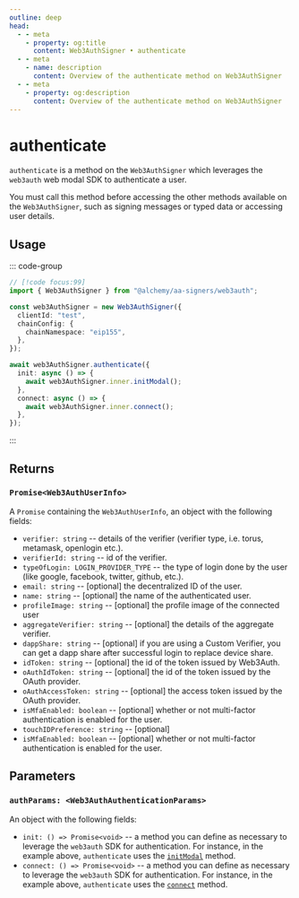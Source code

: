 ```yaml
---
outline: deep
head:
  - - meta
    - property: og:title
      content: Web3AuthSigner • authenticate
  - - meta
    - name: description
      content: Overview of the authenticate method on Web3AuthSigner
  - - meta
    - property: og:description
      content: Overview of the authenticate method on Web3AuthSigner
---
```


# authenticate

`authenticate` is a method on the `Web3AuthSigner` which leverages the `web3auth` web modal SDK to authenticate a user.

You must call this method before accessing the other methods available on the `Web3AuthSigner`, such as signing messages or typed data or accessing user details.

## Usage

::: code-group

```ts [example.ts]
// [!code focus:99]
import { Web3AuthSigner } from "@alchemy/aa-signers/web3auth";

const web3AuthSigner = new Web3AuthSigner({
  clientId: "test",
  chainConfig: {
    chainNamespace: "eip155",
  },
});

await web3AuthSigner.authenticate({
  init: async () => {
    await web3AuthSigner.inner.initModal();
  },
  connect: async () => {
    await web3AuthSigner.inner.connect();
  },
});
```

:::

## Returns

### `Promise<Web3AuthUserInfo>`

A `Promise` containing the `Web3AuthUserInfo`, an object with the following fields:

- `verifier: string` -- details of the verifier (verifier type, i.e. torus, metamask, openlogin etc.).
- `verifierId: string` -- id of the verifier.
- `typeOfLogin: LOGIN_PROVIDER_TYPE` -- the type of login done by the user (like google, facebook, twitter, github, etc.).
- `email: string` -- [optional] the decentralized ID of the user.
- `name: string` -- [optional] the name of the authenticated user.
- `profileImage: string` -- [optional] the profile image of the connected user
- `aggregateVerifier: string` -- [optional] the details of the aggregate verifier.
- `dappShare: string` -- [optional] if you are using a Custom Verifier, you can get a dapp share after successful login to replace device share.
- `idToken: string` -- [optional] the id of the token issued by Web3Auth.
- `oAuthIdToken: string` -- [optional] the id of the token issued by the OAuth provider.
- `oAuthAccessToken: string` -- [optional] the access token issued by the OAuth provider.
- `isMfaEnabled: boolean` -- [optional] whether or not multi-factor authentication is enabled for the user.
- `touchIDPreference: string` -- [optional]
- `isMfaEnabled: boolean` -- [optional] whether or not multi-factor authentication is enabled for the user.

## Parameters

### `authParams: <Web3AuthAuthenticationParams>`

An object with the following fields:

- `init: () => Promise<void>` -- a method you can define as necessary to leverage the `web3auth` SDK for authentication. For instance, in the example above, `authenticate` uses the [`initModal`](https://web3auth.io/docs/sdk/pnp/web/modal/initialize#initmodal) method.
- `connect: () => Promise<void>` -- a method you can define as necessary to leverage the `web3auth` SDK for authentication. For instance, in the example above, `authenticate` uses the [`connect`](https://web3auth.io/docs/sdk/pnp/web/modal/usage) method.
